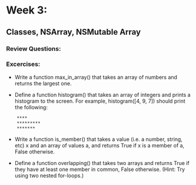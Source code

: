 # Week 3:
## Classes, NSArray, NSMutable Array

### Review Questions:

### Excercises:

- Write a function max_in_array() that takes an array of numbers and returns the largest one. 

- Define a function histogram() that takes an array of integers and prints a histogram to the screen. For example,               histogram([4, 9, 7]) should print the following:

```
    ****
    *********
    *******
```

- Write a function is_member() that takes a value (i.e. a number, string, etc) x and an array of values a, and returns True if x   is a member of a, False otherwise. 

- Define a function overlapping() that takes two arrays and returns True if they have at least one member in common, False        otherwise. (Hint: Try using two nested for-loops.)
